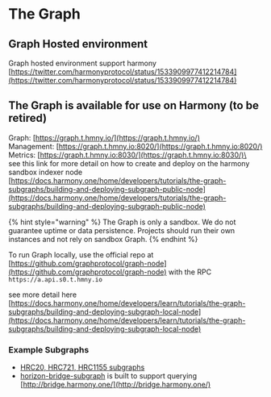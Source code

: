 # The Graph

## Graph Hosted environment

Graph hosted environment support harmony \
[https://twitter.com/harmonyprotocol/status/1533909977412214784](https://twitter.com/harmonyprotocol/status/1533909977412214784)

## The Graph is available for use on Harmony (to be retired)

Graph: [https://graph.t.hmny.io/](https://graph.t.hmny.io/) \
Management: [https://graph.t.hmny.io:8020/](https://graph.t.hmny.io:8020/) \
Metrics: [https://graph.t.hmny.io:8030/](https://graph.t.hmny.io:8030/)\
\
see this link for more detail on how to create and deploy on the harmony sandbox indexer node [https://docs.harmony.one/home/developers/tutorials/the-graph-subgraphs/building-and-deploying-subgraph-public-node](https://docs.harmony.one/home/developers/tutorials/the-graph-subgraphs/building-and-deploying-subgraph-public-node)

{% hint style="warning" %}
The Graph is only a sandbox. We do not guarantee uptime or data persistence. Projects should run their own instances and not rely on sandbox Graph.&#x20;
{% endhint %}

To run Graph locally, use the official repo at [https://github.com/graphprotocol/graph-node](https://github.com/graphprotocol/graph-node) with the RPC `https://a.api.s0.t.hmny.io`&#x20;

see more detail here [https://docs.harmony.one/home/developers/learn/tutorials/the-graph-subgraphs/building-and-deploying-subgraph-local-node](https://docs.harmony.one/home/developers/learn/tutorials/the-graph-subgraphs/building-and-deploying-subgraph-local-node)

### Example Subgraphs

* [HRC20, HRC721, HRC1155 subgraphs](https://github.com/harmony-one/harmony-tokens-subgraph)
* [horizon-bridge-subgraph](https://github.com/harmony-one/horizon-bridge-subgraph) is built to support querying [http://bridge.harmony.one/](http://bridge.harmony.one/)
